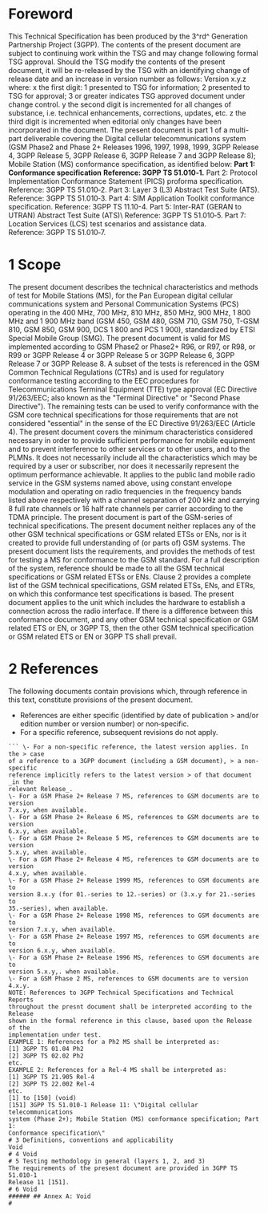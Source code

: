# Foreword
This Technical Specification has been produced by the 3^rd^ Generation
Partnership Project (3GPP).
The contents of the present document are subject to continuing work within the
TSG and may change following formal TSG approval. Should the TSG modify the
contents of the present document, it will be re-released by the TSG with an
identifying change of release date and an increase in version number as
follows:
Version x.y.z
where:
x the first digit:
1 presented to TSG for information;
2 presented to TSG for approval;
3 or greater indicates TSG approved document under change control.
y the second digit is incremented for all changes of substance, i.e. technical
enhancements, corrections, updates, etc.
z the third digit is incremented when editorial only changes have been
incorporated in the document.
The present document is part 1 of a multi-part deliverable covering the
Digital cellular telecommunications system (GSM Phase2 and Phase 2+ Releases
1996, 1997, 1998, 1999, 3GPP Release 4, 3GPP Release 5, 3GPP Release 6, 3GPP
Release 7 and 3GPP Release 8); Mobile Station (MS) conformance specification,
as identified below:
**Part 1: Conformance specification**
**Reference: 3GPP TS 51.010‑1.**
Part 2: Protocol Implementation Conformance Statement (PICS) proforma
specification.
Reference: 3GPP TS 51.010‑2.
Part 3: Layer 3 (L3) Abstract Test Suite (ATS).
Reference: 3GPP TS 51.010‑3.
Part 4: SIM Application Toolkit conformance specification.
Reference: 3GPP TS 11.10-4.
Part 5: Inter-RAT (GERAN to UTRAN) Abstract Test Suite (ATS)\ Reference: 3GPP
TS 51.010‑5.
Part 7: Location Services (LCS) test scenarios and assistance data.\
Reference: 3GPP TS 51.010‑7.
# 1 Scope
The present document describes the technical characteristics and methods of
test for Mobile Stations (MS), for the Pan European digital cellular
communications system and Personal Communication Systems (PCS) operating in
the 400 MHz, 700 MHz, 810 MHz, 850 MHz, 900 MHz, 1 800 MHz and 1 900 MHz band
(GSM 450, GSM 480, GSM 710, GSM 750, T-GSM 810, GSM 850, GSM 900, DCS 1 800
and PCS 1 900), standardized by ETSI Special Mobile Group (SMG).
The present document is valid for MS implemented according to GSM Phase2 or
Phase2+ R96, or R97, or R98, or R99 or 3GPP Release 4 or 3GPP Release 5 or
3GPP Release 6, 3GPP Release 7 or 3GPP Release 8.
A subset of the tests is referenced in the GSM Common Technical Regulations
(CTRs) and is used for regulatory conformance testing according to the EEC
procedures for Telecommunications Terminal Equipment (TTE) type approval (EC
Directive 91/263/EEC; also known as the \"Terminal Directive\" or \"Second
Phase Directive\"). The remaining tests can be used to verify conformance with
the GSM core technical specifications for those requirements that are not
considered \"essential\" in the sense of the EC Directive 91/263/EEC (Article
4).
The present document covers the minimum characteristics considered necessary
in order to provide sufficient performance for mobile equipment and to prevent
interference to other services or to other users, and to the PLMNs.
It does not necessarily include all the characteristics which may be required
by a user or subscriber, nor does it necessarily represent the optimum
performance achievable.
It applies to the public land mobile radio service in the GSM systems named
above, using constant envelope modulation and operating on radio frequencies
in the frequency bands listed above respectively with a channel separation of
200 kHz and carrying 8 full rate channels or 16 half rate channels per carrier
according to the TDMA principle.
The present document is part of the GSM-series of technical specifications.
The present document neither replaces any of the other GSM technical
specifications or GSM related ETSs or ENs, nor is it created to provide full
understanding of (or parts of) GSM systems. The present document lists the
requirements, and provides the methods of test for testing a MS for
conformance to the GSM standard.
For a full description of the system, reference should be made to all the GSM
technical specifications or GSM related ETSs or ENs. Clause 2 provides a
complete list of the GSM technical specifications, GSM related ETSs, ENs, and
ETRs, on which this conformance test specifications is based.
The present document applies to the unit which includes the hardware to
establish a connection across the radio interface.
If there is a difference between this conformance document, and any other GSM
technical specification or GSM related ETS or EN, or 3GPP TS, then the other
GSM technical specification or GSM related ETS or EN or 3GPP TS shall prevail.
# 2 References
The following documents contain provisions which, through reference in this
text, constitute provisions of the present document.
  * References are either specific (identified by date of publication > and/or edition number or version number) or non‑specific.
  * For a specific reference, subsequent revisions do not apply.
```{=html}
``` \- For a non-specific reference, the latest version applies. In the > case
of a reference to a 3GPP document (including a GSM document), > a non-specific
reference implicitly refers to the latest version > of that document _in the
relevant Release_.
\- For a GSM Phase 2+ Release 7 MS, references to GSM documents are to version
7.x.y, when available.
\- For a GSM Phase 2+ Release 6 MS, references to GSM documents are to version
6.x.y, when available.
\- For a GSM Phase 2+ Release 5 MS, references to GSM documents are to version
5.x.y, when available.
\- For a GSM Phase 2+ Release 4 MS, references to GSM documents are to version
4.x.y, when available.
\- For a GSM Phase 2+ Release 1999 MS, references to GSM documents are to
version 8.x.y (for 01.-series to 12.-series) or (3.x.y for 21.-series to
35.-series), when available.
\- For a GSM Phase 2+ Release 1998 MS, references to GSM documents are to
version 7.x.y, when available.
\- For a GSM Phase 2+ Release 1997 MS, references to GSM documents are to
version 6.x.y, when available.
\- For a GSM Phase 2+ Release 1996 MS, references to GSM documents are to
version 5.x.y,. when available.
\- For a GSM Phase 2 MS, references to GSM documents are to version 4.x.y.
NOTE: References to 3GPP Technical Specifications and Technical Reports
throughout the presnt document shall be interpreted according to the Release
shown in the formal reference in this clause, based upon the Release of the
implementation under test.
EXAMPLE 1: References for a Ph2 MS shall be interpreted as:
[1] 3GPP TS 01.04 Ph2
[2] 3GPP TS 02.02 Ph2
etc.
EXAMPLE 2: References for a Rel-4 MS shall be interpreted as:
[1] 3GPP TS 21.905 Rel-4
[2] 3GPP TS 22.002 Rel-4
etc.
[1] to [150] (void)
[151] 3GPP TS 51.010-1 Release 11: \"Digital cellular telecommunications
system (Phase 2+); Mobile Station (MS) conformance specification; Part 1:
Conformance specification\"
# 3 Definitions, conventions and applicability
Void
# 4 Void
# 5 Testing methodology in general (layers 1, 2, and 3)
The requirements of the present document are provided in 3GPP TS 51.010-1
Release 11 [151].
# 6 Void
###### ## Annex A: Void
#